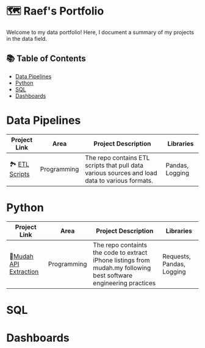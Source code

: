 # 🗺 Raef's Portfolio

Welcome to my data portfolio! Here, I document a summary of my projects in the data field. 

## 📚 Table of Contents
- [Data Pipelines](#data-pipelines)
- [Python](#python)
- [SQL](#sql)
- [Dashboards](#dashboards)

# Data Pipelines

| Project Link | Area | Project Description | Libraries |    
|---|---|---|---|
|🏞️ [ETL Scripts](https://github.com/raefaidid/basic-etl/tree/main) | Programming | The repo contains ETL scripts that pull data various sources and load data to various formats.| Pandas, Logging

# Python

| Project Link | Area | Project Description | Libraries |    
|---|---|---|---|
|📱[Mudah API Extraction](https://github.com/raefaidid/iPhone-Pro-Listings-Mudah-MY)|Programming | The repo containts the code to extract iPhone listings from mudah.my following best software engineering practices| Requests, Pandas, Logging |


# SQL

# Dashboards

